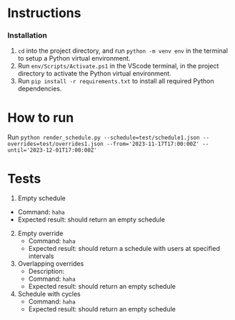 # Instructions
### Installation
1. `cd` into the project directory, and run `python -m venv env` in the terminal to setup a Python virtual environment.
2. Run `env/Scripts/Activate.ps1`  in the VScode terminal, in the project directory to activate the Python virtual environment.
3. Run `pip install -r requirements.txt` to install all required Python dependencies.

# How to run 
Run `python render_schedule.py --schedule=test/schedule1.json --overrides=test/overrides1.json --from='2023-11-17T17:00:00Z' --until='2023-12-01T17:00:00Z'`

# Tests
1. Empty schedule
  - Command: `haha`
  - Expected result: should return an empty schedule
2. Empty override
    - Command: `haha`
    - Expected result: should return a schedule with users at specified intervals
3. Overlapping overrides
    - Description:
    - Command: `haha`
    - Expected result: should return an empty schedule
4. Schedule with cycles
    - Command: `haha`
    - Expected result: should return an empty schedule
